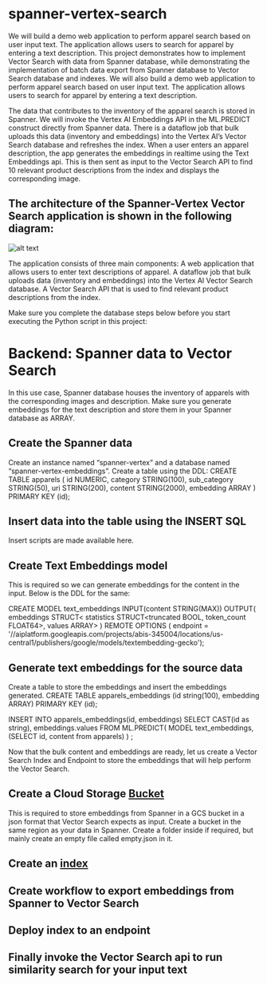 # spanner-vertex-search
We will build a demo web application to perform apparel search based on user input text. The application allows users to search for apparel by entering a text description. This project demonstrates how to implement Vector Search with data from Spanner database, while demonstrating the implementation of batch data export from Spanner database to Vector Search database and indexes. We will also build a demo web application to perform apparel search based on user input text. The application allows users to search for apparel by entering a text description.

The data that contributes to the inventory of the apparel search is stored in Spanner. We will invoke the Vertex AI Embeddings API in the ML.PREDICT construct directly from Spanner data. There is a dataflow job that bulk uploads this data (inventory and embeddings) into the Vertex AI’s Vector Search database and refreshes the index. When a user enters an apparel description, the app generates the embeddings in realtime using the Text Embeddings api. This is then sent as input to the Vector Search API to find 10 relevant product descriptions from the index and displays the corresponding image. 

## The architecture of the Spanner-Vertex Vector Search application is shown in the following diagram:
![alt text](https://drive.google.com/file/d/18TxlgOb1enSmKt8JeI09FjuoOLBMzJpw/view?usp=drive_link&resourcekey=0-slTHaTujrf4sCkp8qiL_bA)

The application consists of three main components:
A web application that allows users to enter text descriptions of apparel.
A dataflow job that bulk uploads data (inventory and embeddings) into the Vertex AI Vector Search database.
A Vector Search API that is used to find relevant product descriptions from the index.

Make sure you complete the database steps below before you start executing the Python script in this project:

# Backend: Spanner data to Vector Search
In this use case, Spanner database houses the inventory of apparels with the corresponding images and description. Make sure you generate embeddings for the text description and store them in your Spanner database as ARRAY<float64>.

## Create the Spanner data
Create an instance named “spanner-vertex” and a database named “spanner-vertex-embeddings”. Create a table using the DDL:
CREATE TABLE
  apparels ( id NUMERIC,
    category STRING(100),
    sub_category STRING(50),
    uri STRING(200),
    content STRING(2000),
    embedding ARRAY<FLOAT64>
    )
PRIMARY KEY
  (id);
	

## Insert data into the table using the INSERT SQL
Insert scripts are made available here.

## Create Text Embeddings model 
This is required so we can generate embeddings for the content in the input. Below is the DDL for the same:

CREATE MODEL text_embeddings INPUT(content STRING(MAX))
OUTPUT(
  embeddings
    STRUCT<
      statistics STRUCT<truncated BOOL, token_count FLOAT64>,
      values ARRAY<FLOAT64>>
)
REMOTE OPTIONS (
  endpoint = '//aiplatform.googleapis.com/projects/abis-345004/locations/us-central1/publishers/google/models/textembedding-gecko');

## Generate text embeddings for the source data
Create a table to store the embeddings and insert the embeddings generated.
CREATE TABLE apparels_embeddings (id string(100), embedding ARRAY<FLOAT64>) PRIMARY KEY (id);

INSERT INTO apparels_embeddings(id, embeddings) 
SELECT CAST(id as string), embeddings.values
FROM ML.PREDICT(
  MODEL text_embeddings,
  (SELECT id, content from apparels)
) ;

Now that the bulk content and embeddings are ready, let us create a Vector Search Index and Endpoint to store the embeddings that will help perform the Vector Search. 

## Create a Cloud Storage [Bucket]([url](https://cloud.google.com/storage/docs/creating-buckets))
This is required to store embeddings from Spanner in a GCS bucket in a json format that Vector Search expects as input. Create a bucket in the same region as your data in Spanner. Create a folder inside if required, but mainly create an empty file called empty.json in it.

## Create an [index]([url](https://cloud.google.com/vertex-ai/docs/vector-search/create-manage-index#create-index)https://cloud.google.com/vertex-ai/docs/vector-search/create-manage-index#create-index)

## Create workflow to export embeddings from Spanner to Vector Search

## Deploy index to an endpoint

## Finally invoke the  Vector Search api to run similarity search for your input text
